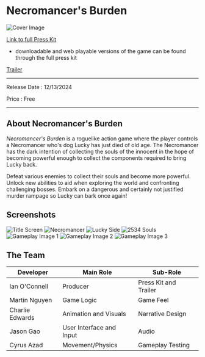 # Necromancer's Burden

![Cover Image](https://github.com/user-attachments/assets/8fb5dbb0-767a-4541-877e-d9e2b179635d)

[Link to full Press Kit](https://braxai.itch.io/necromancers-burden-presskit)

- downloadable and web playable versions of the game can be found through the full press kit

[Trailer](https://www.youtube.com/watch?v=0UQKqACdcuU)

------

Release Date : 12/13/2024

Price : Free 

------

## About Necromancer's Burden

*Necromancer's Burden* is a roguelike action game where the player controls a Necromancer who's dog Lucky has just died of old age. The Necromancer has the dark intention of collecting the souls of the innocent in the hope of becoming powerful enough to collect the components required to bring Lucky back. 

Defeat various enemies to collect their souls and become more powerful. Unlock new abilities to aid when exploring the world and confronting challenging bosses. Embark on a dangerous and certainly not justified murder rampage so Lucky can bark once again! 

## Screenshots

![Title Screen](https://github.com/user-attachments/assets/b6ce38b9-e286-42f7-878a-1095eb097a0f)
![Necromancer](https://github.com/user-attachments/assets/38015656-541b-492d-a47a-d32c43f2cc85)
![Lucky Side](https://github.com/user-attachments/assets/6f98f8f5-3407-4a12-aac4-e3848ef94fec)
![2534 Souls](https://github.com/user-attachments/assets/6e9dd529-af30-41e3-88be-8ce5e2a3e986)
![Gameplay Image 1](https://github.com/user-attachments/assets/a44de706-a266-4374-b192-63e4b5fbc8ac)
![Gameplay Image 2](https://github.com/user-attachments/assets/d4e721eb-cef8-40b8-b976-827afa91fc61)
![Gameplay Image 3](https://github.com/user-attachments/assets/f062c0db-bff8-4dbb-bd2e-ab0e1075ad0a)


## The Team

| Developer       | Main Role                | Sub-Role              |
| --------------- | ------------------------ | --------------------- |
| Ian O'Connell   | Producer                 | Press Kit and Trailer |
| Martin Nguyen   | Game Logic               | Game Feel             |
| Charlie Edwards | Animation and Visuals    | Narrative Design      |
| Jason Gao       | User Interface and Input | Audio                 |
| Cyrus Azad      | Movement/Physics         | Gameplay Testing      |
